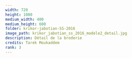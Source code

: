 ```yaml
---
width: 720
height: 1080
medium_width: 400
medium_height: 600
folder: krikor-jabotian-SS-2016
image_path: krikor_jabotian_ss_2016_modele2_detail.jpg
description: Détail de la broderie
credits: Tarek Moukaddem
rank: 3
---
```

